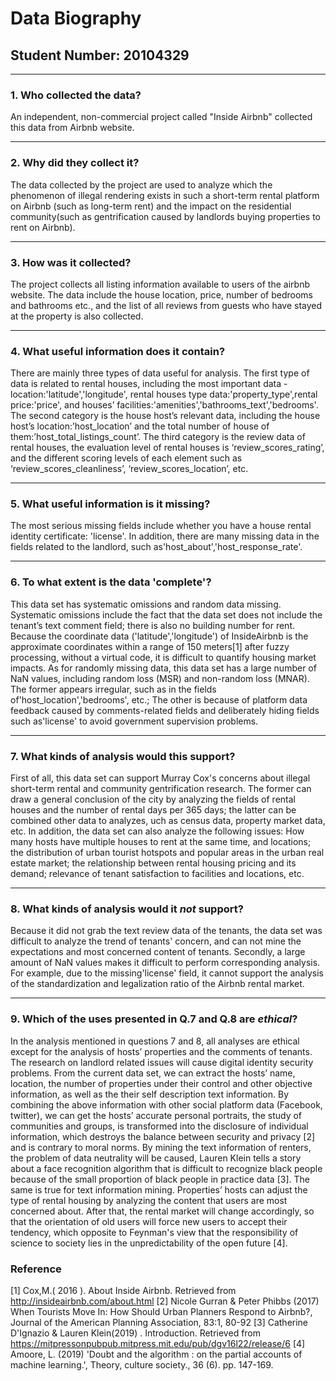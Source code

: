 # Data Biography

## Student Number: 20104329

---

### 1. Who collected the data?
An independent, non-commercial project called "Inside Airbnb" collected this data from  Airbnb website.


---

### 2. Why did they collect it?

The data collected by the project are used to analyze which the phenomenon of illegal rendering exists in such a short-term rental platform on Airbnb (such as long-term rent) and the impact on the residential community(such as gentrification caused by landlords buying properties to rent on Airbnb).

---

### 3. How was it collected?

The project collects all listing information available to users of the airbnb website. The data include the house location, price, number of bedrooms and bathrooms etc., and the list of all reviews from guests who have stayed at the property is also collected.

---

### 4. What useful information does it contain?


There are mainly three types of data useful for analysis. The first type of data is related to rental houses, including the most important data - location:'latitude','longitude', rental houses type data:'property_type',rental price:'price', and houses’ facilities:'amenities','bathrooms_text','bedrooms'. The second category is the house host’s relevant data, including the house host’s location:’host_location’ and the total number of house of them:’host_total_listings_count’. The third category is the review data of rental houses, the evaluation level of rental houses is ‘review_scores_rating’, and the different scoring levels of each element such as ‘review_scores_cleanliness’, ‘review_scores_location’, etc.

---

### 5. What useful information is it missing?

The most serious missing fields include whether you have a house rental identity certificate: 'license'. In addition, there are many missing data in the fields related to the landlord, such as'host_about','host_response_rate'.

---

### 6. To what extent is the data 'complete'?

This data set has systematic omissions and random data missing. Systematic omissions include the fact that the data set does not include the tenant’s text comment field; there is also no building number for rent. Because the coordinate data ('latitude','longitude') of InsideAirbnb is the approximate coordinates within a range of 150 meters[1] after fuzzy processing, without a virtual code, it is difficult to quantify housing market impacts. As for randomly missing data, this data set has a large number of NaN values, including random loss (MSR) and non-random loss (MNAR). The former appears irregular, such as in the fields of'host_location','bedrooms', etc.; The other is because of platform data feedback caused by comments-related fields and deliberately hiding fields such as'license' to avoid government supervision problems.

---

### 7. What kinds of analysis would this support?

First of all, this data set can support Murray Cox's concerns about illegal short-term rental and community gentrification research. The former can draw a general conclusion of the city by analyzing the fields of rental houses and the number of rental days per 365 days; the latter can be combined other data to analyzes, uch as census data, property market data, etc. In addition, the data set can also analyze the following issues: How many hosts have multiple houses to rent at the same time, and locations; the distribution of urban tourist hotspots and popular areas in the urban real estate market; the relationship between rental housing pricing and its demand; relevance of tenant satisfaction to facilities and locations, etc.

---

### 8. What kinds of analysis would it _not_ support?

Because it did not grab the text review data of the tenants, the data set was difficult to analyze the trend of tenants' concern, and can not mine the expectations and most concerned content of tenants. Secondly, a large amount of NaN values makes it difficult to perform corresponding analysis. For example, due to the missing'license' field, it cannot support the analysis of the standardization and legalization ratio of the Airbnb rental market.

---

### 9. Which of the uses presented in Q.7 and Q.8 are _ethical_?

In the analysis mentioned in questions 7 and 8, all analyses are ethical except for the analysis of hosts’ properties and the comments of tenants. The research on landlord related issues will cause digital identity security problems. From the current data set, we can extract the hosts’ name, location, the number of properties under their control and other objective information, as well as the their self description text information. By combining the above information with other social platform data (Facebook, twitter), we can get the hosts’ accurate personal portraits, the study of communities and groups, is transformed into the disclosure of individual information, which destroys the balance between security and privacy [2] and is contrary to moral norms. By mining the text information of renters, the problem of data neutrality will be caused, Lauren Klein tells a story about a face recognition algorithm that is difficult to recognize black people because of the small proportion of black people in practice data [3]. The same is true for text information mining. Properties’ hosts can adjust the type of rental housing by analyzing the content that users are most concerned about. After that, the rental market will change accordingly, so that the orientation of old users will force new users to accept their tendency, which opposite to Feynman's view that the responsibility of science to society lies in the unpredictability of the open future [4].

### Reference

[1] Cox,M.( 2016 ). About Inside Airbnb. Retrieved from http://insideairbnb.com/about.html
[2] Nicole Gurran & Peter Phibbs (2017) When Tourists Move In: How Should Urban Planners Respond to Airbnb?, Journal of the American Planning Association, 83:1, 80-92
[3] Catherine D'Ignazio & Lauren Klein(2019) . Introduction. Retrieved from https://mitpressonpubpub.mitpress.mit.edu/pub/dgv16l22/release/6
[4] Amoore, L. (2019) 'Doubt and the algorithm : on the partial accounts of machine learning.', Theory, culture society., 36 (6). pp. 147-169.
